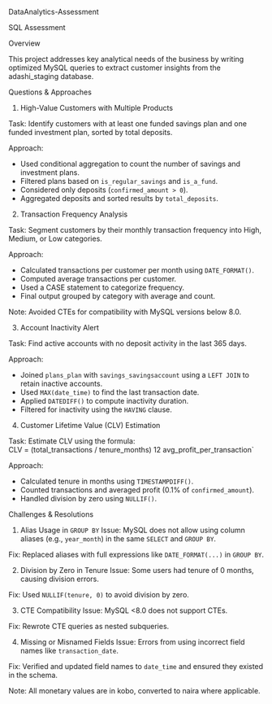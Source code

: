 DataAnalytics-Assessment

 SQL Assessment

 Overview

This project addresses key analytical needs of the business by writing optimized MySQL queries to extract customer insights from the adashi_staging database.


Questions & Approaches

 1. High-Value Customers with Multiple Products

Task: Identify customers with at least one funded savings plan and one funded investment plan, sorted by total deposits.

Approach:
- Used conditional aggregation to count the number of savings and investment plans.
- Filtered plans based on `is_regular_savings` and `is_a_fund`.
- Considered only deposits (`confirmed_amount > 0`).
- Aggregated deposits and sorted results by `total_deposits`.


 2. Transaction Frequency Analysis

Task: Segment customers by their monthly transaction frequency into High, Medium, or Low categories.

Approach:
- Calculated transactions per customer per month using `DATE_FORMAT()`.
- Computed average transactions per customer.
- Used a CASE statement to categorize frequency.
- Final output grouped by category with average and count.

Note: Avoided CTEs for compatibility with MySQL versions below 8.0.


 3. Account Inactivity Alert

Task: Find active accounts with no deposit activity in the last 365 days.

Approach:
- Joined `plans_plan` with `savings_savingsaccount` using a `LEFT JOIN` to retain inactive accounts.
- Used `MAX(date_time)` to find the last transaction date.
- Applied `DATEDIFF()` to compute inactivity duration.
- Filtered for inactivity using the `HAVING` clause.


 4. Customer Lifetime Value (CLV) Estimation

Task: Estimate CLV using the formula:  
CLV = (total_transactions / tenure_months)  12  avg_profit_per_transaction`

Approach:
- Calculated tenure in months using `TIMESTAMPDIFF()`.
- Counted transactions and averaged profit (0.1% of `confirmed_amount`).
- Handled division by zero using `NULLIF()`.


 Challenges & Resolutions

 1. Alias Usage in `GROUP BY`
Issue: MySQL does not allow using column aliases (e.g., `year_month`) in the same `SELECT` and `GROUP BY`.

Fix: Replaced aliases with full expressions like `DATE_FORMAT(...)` in `GROUP BY`.


 2. Division by Zero in Tenure
Issue: Some users had tenure of 0 months, causing division errors.

Fix: Used `NULLIF(tenure, 0)` to avoid division by zero.


 3. CTE Compatibility
Issue: MySQL <8.0 does not support CTEs.

Fix: Rewrote CTE queries as nested subqueries.


 4. Missing or Misnamed Fields
Issue: Errors from using incorrect field names like `transaction_date`.

Fix: Verified and updated field names to `date_time` and ensured they existed in the schema.


 Note: All monetary values are in kobo, converted to naira where applicable.
